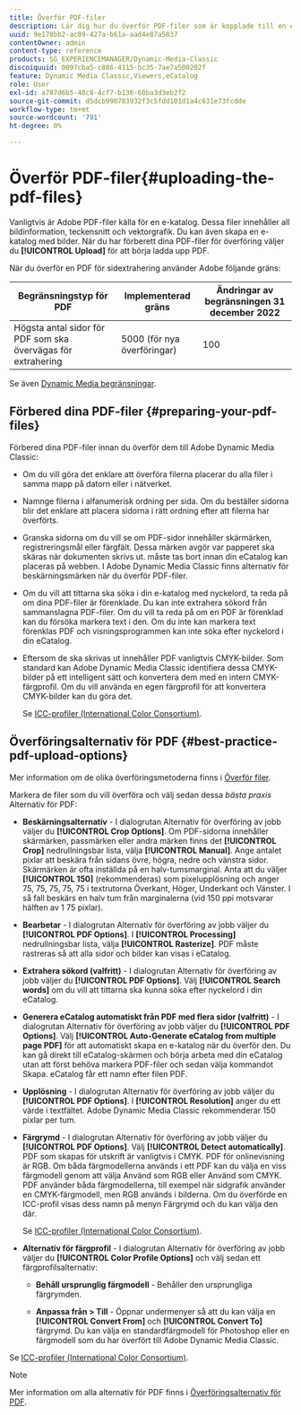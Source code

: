 ```yaml
---
title: Överför PDF-filer
description: Lär dig hur du överför PDF-filer som är kopplade till en e-katalog i Adobe Dynamic Media Classic.
uuid: 9e178bb2-ac09-427a-b61a-aad4e87a5837
contentOwner: admin
content-type: reference
products: SG_EXPERIENCEMANAGER/Dynamic-Media-Classic
discoiquuid: 0097cba5-c886-4115-bc35-7ae7a500202f
feature: Dynamic Media Classic,Viewers,eCatalog
role: User
exl-id: a787d6b5-48c8-4cf7-b136-60ba3d3eb2f2
source-git-commit: d5dcb990783932f3c5fdd101d1a4c631e73fcdde
workflow-type: tm+mt
source-wordcount: '791'
ht-degree: 0%

---
```


# Överför PDF-filer{#uploading-the-pdf-files}

Vanligtvis är Adobe PDF-filer källa för en e-katalog. Dessa filer innehåller all bildinformation, teckensnitt och vektorgrafik. Du kan även skapa en e-katalog med bilder. När du har förberett dina PDF-filer för överföring väljer du **[!UICONTROL Upload]** för att börja ladda upp PDF.

När du överför en PDF för sidextrahering använder Adobe följande gräns:

| Begränsningstyp för PDF | Implementerad gräns | Ändringar av begränsningen 31 december 2022 |
| --- | --- | --- |
| Högsta antal sidor för PDF som ska övervägas för extrahering | 5000 (för nya överföringar) | 100 |

Se även [Dynamic Media begränsningar](/help/limitations.md).

<!-- 
>[!NOTE]
>
>When you upload a PDF for page extraction, Adobe imposes the following best practice guideline and enforced limit.d
>
>* Maximum page size of a PDF to be considered for extraction
>   * Best practice: 100
>   * Enforced limit: 1000 (for refresh uploads) -->

## Förbered dina PDF-filer {#preparing-your-pdf-files}

Förbered dina PDF-filer innan du överför dem till Adobe Dynamic Media Classic:

* Om du vill göra det enklare att överföra filerna placerar du alla filer i samma mapp på datorn eller i nätverket.
* Namnge filerna i alfanumerisk ordning per sida. Om du beställer sidorna blir det enklare att placera sidorna i rätt ordning efter att filerna har överförts.
* Granska sidorna om du vill se om PDF-sidor innehåller skärmärken, registreringsmål eller färgfält. Dessa märken avgör var papperet ska skäras när dokumenten skrivs ut. måste tas bort innan din eCatalog kan placeras på webben. I Adobe Dynamic Media Classic finns alternativ för beskärningsmärken när du överför PDF-filer.
* Om du vill att tittarna ska söka i din e-katalog med nyckelord, ta reda på om dina PDF-filer är förenklade. Du kan inte extrahera sökord från sammanslagna PDF-filer. Om du vill ta reda på om en PDF är förenklad kan du försöka markera text i den. Om du inte kan markera text förenklas PDF och visningsprogrammen kan inte söka efter nyckelord i din eCatalog.
* Eftersom de ska skrivas ut innehåller PDF vanligtvis CMYK-bilder. Som standard kan Adobe Dynamic Media Classic identifiera dessa CMYK-bilder på ett intelligent sätt och konvertera dem med en intern CMYK-färgprofil. Om du vill använda en egen färgprofil för att konvertera CMYK-bilder kan du göra det.

   Se [ICC-profiler (International Color Consortium)](icc-profiles.md#icc_profiles).

## Överföringsalternativ för PDF {#best-practice-pdf-upload-options}

Mer information om de olika överföringsmetoderna finns i [Överför filer](uploading-files.md#uploading_your_files).

Markera de filer som du vill överföra och välj sedan dessa *bästa praxis* Alternativ för PDF:

* **Beskärningsalternativ** - I dialogrutan Alternativ för överföring av jobb väljer du **[!UICONTROL Crop Options]**. Om PDF-sidorna innehåller skärmärken, passmärken eller andra märken finns det **[!UICONTROL Crop]** nedrullningsbar lista, välja **[!UICONTROL Manual]**. Ange antalet pixlar att beskära från sidans övre, högra, nedre och vänstra sidor. Skärmärken är ofta inställda på en halv-tumsmarginal. Anta att du väljer **[!UICONTROL 150]** (rekommenderas) som pixelupplösning och anger 75, 75, 75, 75, 75 i textrutorna Överkant, Höger, Underkant och Vänster. I så fall beskärs en halv tum från marginalerna (vid 150 ppi motsvarar hälften av 1 75 pixlar).

* **Bearbetar** - I dialogrutan Alternativ för överföring av jobb väljer du **[!UICONTROL PDF Options]**. I **[!UICONTROL Processing]** nedrullningsbar lista, välja **[!UICONTROL Rasterize]**. PDF måste rastreras så att alla sidor och bilder kan visas i eCatalog.

* **Extrahera sökord (valfritt)** - I dialogrutan Alternativ för överföring av jobb väljer du **[!UICONTROL PDF Options]**. Välj **[!UICONTROL Search words]** om du vill att tittarna ska kunna söka efter nyckelord i din eCatalog.

* **Generera eCatalog automatiskt från PDF med flera sidor (valfritt)** - I dialogrutan Alternativ för överföring av jobb väljer du **[!UICONTROL PDF Options]**. Välj **[!UICONTROL Auto-Generate eCatalog from multiple page PDF]** för att automatiskt skapa en e-katalog när du överför den. Du kan gå direkt till eCatalog-skärmen och börja arbeta med din eCatalog utan att först behöva markera PDF-filer och sedan välja kommandot Skapa. eCatalog får ett namn efter filen PDF.

* **Upplösning** - I dialogrutan Alternativ för överföring av jobb väljer du **[!UICONTROL PDF Options]**. I **[!UICONTROL Resolution]** anger du ett värde i textfältet. Adobe Dynamic Media Classic rekommenderar 150 pixlar per tum.

* **Färgrymd** - I dialogrutan Alternativ för överföring av jobb väljer du **[!UICONTROL PDF Options]**. Välj **[!UICONTROL Detect automatically]**. PDF som skapas för utskrift är vanligtvis i CMYK. PDF för onlinevisning är RGB. Om båda färgmodellerna används i ett PDF kan du välja en viss färgmodell genom att välja Använd som RGB eller Använd som CMYK. PDF använder båda färgmodellerna, till exempel när sidgrafik använder en CMYK-färgmodell, men RGB används i bilderna. Om du överförde en ICC-profil visas dess namn på menyn Färgrymd och du kan välja den där.

   Se [ICC-profiler (International Color Consortium)](/help/icc-profiles.md).

* **Alternativ för färgprofil** - I dialogrutan Alternativ för överföring av jobb väljer du **[!UICONTROL Color Profile Options]** och välj sedan ett färgprofilsalternativ:

   * **Behåll ursprunglig färgmodell** - Behåller den ursprungliga färgrymden.

   * **Anpassa från > Till** - Öppnar undermenyer så att du kan välja en **[!UICONTROL Convert From]** och **[!UICONTROL Convert To]** färgrymd. Du kan välja en standardfärgmodell för Photoshop eller en färgmodell som du har överfört till Adobe Dynamic Media Classic.

<!-- * **Convert To SRGB** - Converts to SRGB (Standard Red Green Blue). SRGB is the recommended color space for displaying images on web pages. -->

Se [ICC-profiler (International Color Consortium)](icc-profiles.md#icc_profiles).

>[!NOTE]
>
>Mer information om alla alternativ för PDF finns i [Överföringsalternativ för PDF](pdfs.md#pdf_upload_options).
